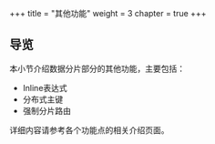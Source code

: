 +++
title = "其他功能"
weight = 3
chapter = true
+++

## 导览

本小节介绍数据分片部分的其他功能，主要包括：

* Inline表达式
* 分布式主键
* 强制分片路由

详细内容请参考各个功能点的相关介绍页面。

